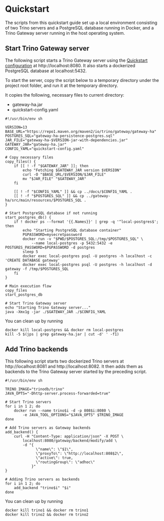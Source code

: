 # Quickstart

The scripts from this quickstart guide set up a local environment consisting of
two Trino servers and a PostgreSQL database running in Docker, and a Trino
Gateway server running in the host operating system. 

## Start Trino Gateway server

The following script starts a Trino Gateway server using the 
[Quickstart configuration](quickstart-config.yaml) at http://localhost:8080.
It also starts a dockerized PostgreSQL database at localhost:5432.

To start the server, copy the script below to a temporary directory 
under the project root folder, and run it at the temporary directory.

It  copies the following, necessary files to current directory:

- gateway-ha.jar
- quickstart-config.yaml

```shell
#!/usr/bin/env sh

VERSION=13
BASE_URL="https://repo1.maven.org/maven2/io/trino/gateway/gateway-ha"
POSTGRES_SQL="gateway-ha-persistence-postgres.sql"
JAR_FILE="gateway-ha-$VERSION-jar-with-dependencies.jar"
GATEWAY_JAR="gateway-ha.jar"
CONFIG_YAML="quickstart-config.yaml"

# Copy necessary files
copy_files() {
    if [[ ! -f "$GATEWAY_JAR" ]]; then
        echo "Fetching $GATEWAY_JAR version $VERSION"
        curl -O "$BASE_URL/$VERSION/$JAR_FILE"
        mv "$JAR_FILE" "$GATEWAY_JAR"
    fi

    [[ ! -f "$CONFIG_YAML" ]] && cp ../docs/$CONFIG_YAML .
    [[ ! -f "$POSTGRES_SQL" ]] && cp ../gateway-ha/src/main/resources/$POSTGRES_SQL .
}

# Start PostgreSQL database if not running
start_postgres_db() {
    if ! docker ps --format '{{.Names}}' | grep -q '^local-postgres$'; then
        echo "Starting PostgreSQL database container"
        PGPASSWORD=mysecretpassword
        docker run -v "$PWD/$POSTGRES_SQL:/tmp/$POSTGRES_SQL" \
            --name local-postgres -p 5432:5432 -e POSTGRES_PASSWORD=$PGPASSWORD -d postgres
        sleep 5
        docker exec local-postgres psql -U postgres -h localhost -c 'CREATE DATABASE gateway'
        docker exec local-postgres psql -U postgres -h localhost -d gateway -f /tmp/$POSTGRES_SQL
    fi
}

# Main execution flow
copy_files
start_postgres_db

# Start Trino Gateway server
echo "Starting Trino Gateway server..."
java -Xmx1g -jar ./$GATEWAY_JAR ./$CONFIG_YAML
```

You can clean up by running

```shell
docker kill local-postgres && docker rm local-postgres
kill -5 $(jps | grep gateway-ha.jar | cut -d' ' -f1)
```

## Add Trino backends

This following script starts two dockerized Trino servers at 
http://localhost:8081 and http://localhost:8082. It then adds them as backends
to the Trino Gateway server started by the preceding script.

```shell
#!/usr/bin/env sh

TRINO_IMAGE="trinodb/trino"
JAVA_OPTS="-Dhttp-server.process-forwarded=true"

# Start Trino servers
for i in 1 2; do
    docker run --name trino$i -d -p 808$i:8080 \
        -e JAVA_TOOL_OPTIONS="$JAVA_OPTS" $TRINO_IMAGE
done

# Add Trino servers as Gateway backends
add_backend() {
    curl -H "Content-Type: application/json" -X POST \
        localhost:8080/gateway/backend/modify/add \
        -d "{
              \"name\": \"$1\",
              \"proxyTo\": \"http://localhost:808$2\",
              \"active\": true,
              \"routingGroup\": \"adhoc\"
            }"
}

# Adding Trino servers as backends
for i in 1 2; do
    add_backend "trino$i" "$i"
done
```

You can clean up by running

```shell
docker kill trino1 && docker rm trino1
docker kill trino2 && docker rm trino2
```
